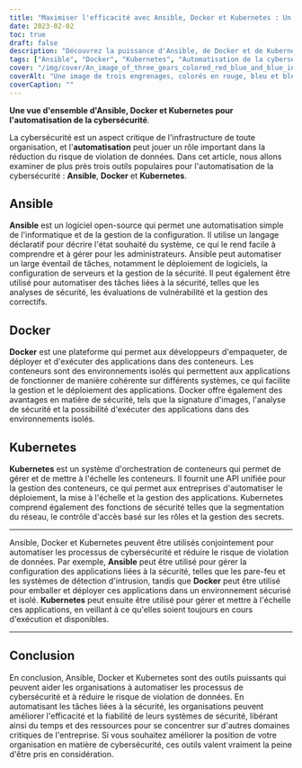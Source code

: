 ```yaml
---
title: "Maximiser l'efficacité avec Ansible, Docker et Kubernetes : Un guide pour l'automatisation de la cybersécurité"
date: 2023-02-02
toc: true
draft: false
description: "Découvrez la puissance d'Ansible, de Docker et de Kubernetes pour automatiser les processus de cybersécurité et réduire le risque de violation des données."
tags: ["Ansible", "Docker", "Kubernetes", "Automatisation de la cybersécurité", "Évaluations de la vulnérabilité", "Gestion des correctifs", "Orchestration de conteneurs", "Segmentation du réseau", "Contrôle d'accès basé sur les rôles", "Secret Management", "Analyses de sécurité", "Signature d'images", "Outils d'automatisation", "Infrastructure informatique", "Prévention des violations de données", "Amélioration de l'efficacité", "Automatisation de la sécurité", "Gestion de la configuration", "Déploiement des applications", "Conteneurisation", "Sécurité des conteneurs", "Systèmes évolutifs", "Environnements sécurisés", "Sécurité des réseaux", "Meilleures pratiques en matière de cybersécurité", "Réduction des risques", "Gestion de la sécurité", "Opérations informatiques", "Des flux de travail efficaces", "Automatisation des systèmes de sécurité", "IT Efficiency"]
cover: "/img/cover/An_image_of_three_gears_colored_red_blue_and_blue_interlocking.png"
coverAlt: "Une image de trois engrenages, colorés en rouge, bleu et bleu, imbriqués et tournant ensemble pour symboliser leur intégration et leur collaboration dans l'automatisation des processus de cybersécurité"
coverCaption: ""
---
```


**Une vue d'ensemble d'Ansible, Docker et Kubernetes pour l'automatisation de la cybersécurité**.

La cybersécurité est un aspect critique de l'infrastructure de toute organisation, et l'**automatisation** peut jouer un rôle important dans la réduction du risque de violation de données. Dans cet article, nous allons examiner de plus près trois outils populaires pour l'automatisation de la cybersécurité : **Ansible**, **Docker** et **Kubernetes**.

## Ansible

**Ansible** est un logiciel open-source qui permet une automatisation simple de l'informatique et de la gestion de la configuration. Il utilise un langage déclaratif pour décrire l'état souhaité du système, ce qui le rend facile à comprendre et à gérer pour les administrateurs. Ansible peut automatiser un large éventail de tâches, notamment le déploiement de logiciels, la configuration de serveurs et la gestion de la sécurité. Il peut également être utilisé pour automatiser des tâches liées à la sécurité, telles que les analyses de sécurité, les évaluations de vulnérabilité et la gestion des correctifs.

## Docker

**Docker** est une plateforme qui permet aux développeurs d'empaqueter, de déployer et d'exécuter des applications dans des conteneurs. Les conteneurs sont des environnements isolés qui permettent aux applications de fonctionner de manière cohérente sur différents systèmes, ce qui facilite la gestion et le déploiement des applications. Docker offre également des avantages en matière de sécurité, tels que la signature d'images, l'analyse de sécurité et la possibilité d'exécuter des applications dans des environnements isolés.

## Kubernetes

**Kubernetes** est un système d'orchestration de conteneurs qui permet de gérer et de mettre à l'échelle les conteneurs. Il fournit une API unifiée pour la gestion des conteneurs, ce qui permet aux entreprises d'automatiser le déploiement, la mise à l'échelle et la gestion des applications. Kubernetes comprend également des fonctions de sécurité telles que la segmentation du réseau, le contrôle d'accès basé sur les rôles et la gestion des secrets.

______

Ansible, Docker et Kubernetes peuvent être utilisés conjointement pour automatiser les processus de cybersécurité et réduire le risque de violation de données. Par exemple, **Ansible** peut être utilisé pour gérer la configuration des applications liées à la sécurité, telles que les pare-feu et les systèmes de détection d'intrusion, tandis que **Docker** peut être utilisé pour emballer et déployer ces applications dans un environnement sécurisé et isolé. **Kubernetes** peut ensuite être utilisé pour gérer et mettre à l'échelle ces applications, en veillant à ce qu'elles soient toujours en cours d'exécution et disponibles.

______

## Conclusion

En conclusion, Ansible, Docker et Kubernetes sont des outils puissants qui peuvent aider les organisations à automatiser les processus de cybersécurité et à réduire le risque de violation de données. En automatisant les tâches liées à la sécurité, les organisations peuvent améliorer l'efficacité et la fiabilité de leurs systèmes de sécurité, libérant ainsi du temps et des ressources pour se concentrer sur d'autres domaines critiques de l'entreprise. Si vous souhaitez améliorer la position de votre organisation en matière de cybersécurité, ces outils valent vraiment la peine d'être pris en considération.
